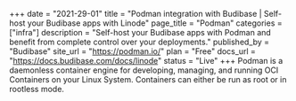 +++
date = "2021-29-01"
title = "Podman integration with Budibase | Self-host your Budibase apps with Linode"
page_title = "Podman"
categories = ["infra"] 
description = "Self-host your Budibase apps with Podman and benefit from complete control over your deployments."
published_by = "Budibase"
site_url = "https://podman.io/"
plan = "Free"
docs_url = "https://docs.budibase.com/docs/linode"
status = "Live" 
+++
Podman is a daemonless container engine for developing, managing, and running OCI Containers on your Linux System. Containers can either be run as root or in rootless mode.
